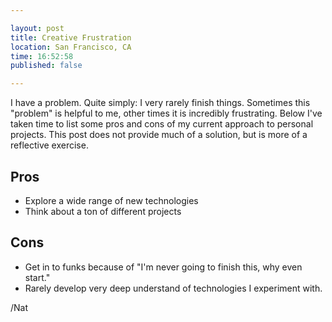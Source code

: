 ```yaml
---

layout: post
title: Creative Frustration
location: San Francisco, CA
time: 16:52:58
published: false

---
```


I have a problem. Quite simply: I very rarely finish things. Sometimes this "problem" is helpful to me, other times it is incredibly frustrating. Below I've taken time to list some pros and cons of my current approach to personal projects. This post does not provide much of a solution, but is more of a reflective exercise.

## Pros

 * Explore a wide range of new technologies
 * Think about a ton of different projects

## Cons

 * Get in to funks because of "I'm never going to finish this, why even start."
 * Rarely develop very deep understand of technologies I experiment with.

/Nat
